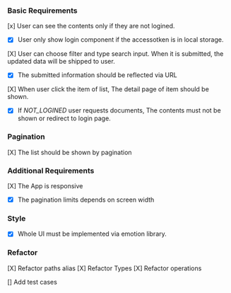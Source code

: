 ### Basic Requirements
[x] User can see the contents only if they are not logined.
  - [X] User only show login component if the accessotken is in local storage.

[X] User can choose filter and type search input. When it is submitted, the updated data will be shipped to user.
  - [x] The submitted information should be reflected via URL

[X] When user click the item of list, The detail page of item should be shown.
  - [X] If *NOT_LOGINED* user requests documents, The contents must not be shown or redirect to login page.

### Pagination
[X] The list should be shown by pagination

### Additional Requirements
[X] The App is responsive
  - [X] The pagination limits depends on screen width

### Style
  - [X] Whole UI must be implemented via emotion library.

### Refactor
[X] Refactor paths alias
[X] Refactor Types
[X] Refactor operations

[] Add test cases
